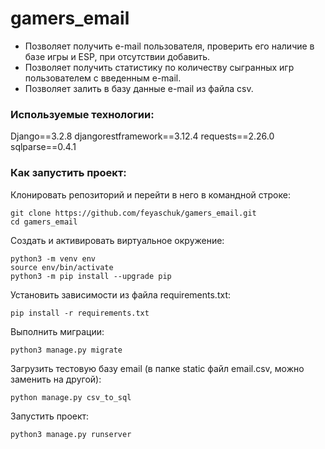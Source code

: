 # gamers_email
* Позволяет получить e-mail пользователя, проверить его наличие в базе игры и ESP, при отсутствии добавить.
* Позволяет получить статистику по количеству сыгранных игр пользователем с введенным e-mail.
* Позволяет залить в базу данные e-mail из файла csv.

### Используемые технологии:
Django==3.2.8
djangorestframework==3.12.4
requests==2.26.0
sqlparse==0.4.1

### Как запустить проект:

Клонировать репозиторий и перейти в него в командной строке:
```
git clone https://github.com/feyaschuk/gamers_email.git
cd gamers_email
```
Cоздать и активировать виртуальное окружение:
```
python3 -m venv env
source env/bin/activate
python3 -m pip install --upgrade pip
```
Установить зависимости из файла requirements.txt:
```
pip install -r requirements.txt
```
Выполнить миграции:
```
python3 manage.py migrate
```
Загрузить тестовую базу email (в папке static файл email.сsv, можно заменить на другой):
```
python manage.py csv_to_sql
```
Запустить проект:
```
python3 manage.py runserver
```
